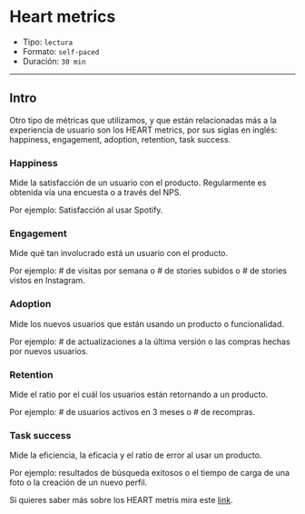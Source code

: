 # Heart metrics

- Tipo: `lectura`
- Formato: `self-paced`
- Duración: `30 min`

***

## Intro

Otro tipo de métricas que utilizamos, y que están relacionadas más a la
experiencia de usuario son los HEART metrics, por sus siglas en inglés:
happiness, engagement, adoption, retention, task success.

### Happiness

Mide la satisfacción de un usuario con el producto. Regularmente es obtenida
vía una encuesta o a través del NPS.

Por ejemplo: Satisfacción al usar Spotify.

### Engagement

Mide qué tan involucrado está un usuario con el producto.

Por ejemplo: # de visitas por semana o # de stories subidos o # de stories
vistos en Instagram.

### Adoption

Mide los nuevos usuarios que están usando un producto o funcionalidad.

Por ejemplo: # de actualizaciones a la última versión o las compras hechas por
nuevos usuarios.

### Retention

Mide el ratio por el cuál los usuarios están retornando a un producto.

Por ejemplo: # de usuarios activos en 3 meses o # de recompras.

### Task success

Mide la eficiencia, la eficacia y el ratio de error al usar un producto.

Por ejemplo: resultados de búsqueda exitosos o el tiempo de carga de una foto o
la creación de un nuevo perfil.

Si quieres saber más sobre los HEART metris mira este [link](https://www.dtelepathy.com/ux-metrics/).
